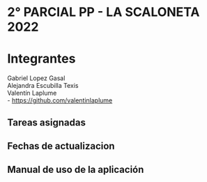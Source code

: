 # 2° PARCIAL PP - LA SCALONETA 2022

# Integrantes
Gabriel Lopez Gasal <br>
Alejandra Escubilla Texis <br>
Valentín Laplume <br> - https://github.com/valentinlaplume

## Tareas asignadas

## Fechas de actualizacion

## Manual de uso de la aplicación

